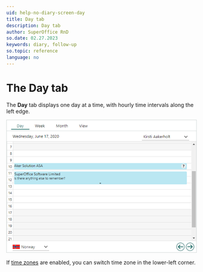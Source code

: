 ```yaml
---
uid: help-no-diary-screen-day
title: Day tab
description: Day tab
author: SuperOffice RnD
so.date: 02.27.2023
keywords: diary, follow-up
so.topic: reference
language: no
---
```


# The Day tab

The **Day** tab displays one day at a time, with hourly time intervals along the left edge.

![Diary screen, the Day tab -screenshot][img1]

If [time zones][1] are enabled, you can switch time zone in the lower-left corner.

<!-- Referenced links -->
[1]: ../../../globalization-and-localization/learn/time-zones.md

<!-- Referenced images -->
[img1]: media/day-plan.bmp

